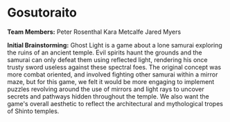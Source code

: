 # Gosutoraito

**Team Members:**
Peter Rosenthal
Kara Metcalfe
Jared Myers

**Initial Brainstorming:**
Ghost Light is a game about a lone samurai exploring the ruins of an ancient temple. Evil spirits haunt the grounds and the samurai can only defeat them using reflected light, rendering his once trusty sword useless against these spectral foes. The original concept was more combat oriented, and involved fighting other samurai within a mirror maze, but for this game, we felt it would be more engaging to implement puzzles revolving around the use of mirrors and light rays to uncover secrets and pathways hidden throughout the temple. We also want the game's overall aesthetic to reflect the architectural and mythological tropes of Shinto temples.